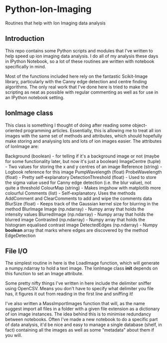 # Python-Ion-Imaging
Routines that help with Ion Imaging data analysis

## Introduction

This repo contains some Python scripts and modules that I've written to help speed up ion imaging data analysis.
I do all of my analysis these days in IPython Notebook, so a lot of these routines are written with notebook specifically in mind.

Most of the functions included here rely on the fantastic Scikit-Image library, particularly with the Canny edge detection and centre finding algorithms. The only real work that I've done here is tried to make the scripting as neat as possible with regular commenting as well as for use in an IPython notebook setting.

## IonImage class

This class is something I thought of doing after reading some object-oriented programming articles. Essentially, this is allowing me to treat all ion images with the same set of methods and attributes, which should hopefully make storing and analysing lots and lots of ion images easier. The attributes of IonImage are:

Background (boolean) - for telling if it's a background image or not (maybe for some functionality later, but now it's just a boolean)
ImageCentre (tuple) - Two values for storing the x and y centres of an image
Reference (string) - Logbook reference for this image
PumpWavelength (float)
ProbeWavelength (float) - Pretty self-explanatory
DetectionThreshold (float) - Used to store the sigma value used for Canny edge detection (i.e. the blur value), not quite a threshold
ColourMap (string) - Makes imgshow with matplotlib more colourful
Comments (list) - Self-explanatory. Uses the methods AddComment and ClearComments to add and wipe the comments data
BlurSize (float) - Keeps track of the Gaussian kernel size for blurring in the method BlurImage
Image (np.ndarray) - Numpy array that holds the intensity values
BlurredImage (np.ndarray) - Numpy array that holds the blurred image
Contrasted (np.ndarray) - Numpy array that holds the histogram equalised contrast image
DetectedEdges (np.ndarray) - Numpy __boolean__ array that marks where edges are discovered by the method EdgeDetection

## File I/O

The simplest routine in here is the LoadImage function, which will generate a numpy.ndarray to hold a text image. The IonImage class __init__ depends on this function to set an Image attribute.

Some pretty nifty things I've written in here include the delimiter sniffer using OpenCSV. Means you don't have to specify what delimiter you file has, it figures it out from reading in the first line and sniffing it!

I've also written a MassImportImages function that will, as the name suggest import all files in a folder with a given file extension as a dictionary of ion image instances. The idea behind this is to minimise redundancy between notebooks. Often I've made a new notebook to do a specific part of data analysis, it'd be nice and easy to manage a single database (shelf, in fact) containing all the images as well as some "metadata" about them if you will.
